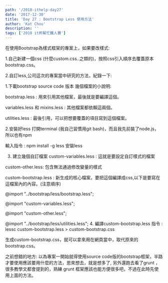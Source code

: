 ```yaml
---
path: '/2018-ithelp-day27'
date: '2017-12-30'
title: 'Day 27 : Bootstrap Less 使用方法'
author: 'Kat Chou'
description: ''
tags: ['2018 it邦幫忙鐵人賽']
---
```


在使用Bootstrap為樣式框架的專案上，如果要改樣式:

1.自己新建一個css (什麼custom.css..之類的)，按照css引入順序去覆蓋原本bootstrap.css。

2.自訂less,公司這次的專案當中研究的方法，紀錄一下:

1.下載bootstrap source code 版本
幾個檔案的小說明:

bootstrap.less : 用來引用其他檔案，最後就是要編譯這個。

variables.less 和 mixins.less : 其他檔案都依賴這兩個。

utilities.less : 最後引用，可以把想要覆蓋的項目寫到這個檔案。

2.安裝好less
打開terminal (我自己習慣用git bash)，而且我先前裝了node.js，所以也有npm

輸入指令 : npm install -g less 安裝less

3. 建立幾個自訂檔案
custom-variables.less : 這就是要設定自訂樣式的檔案

custom-other.less: 包含無法通過修改變量的樣式

custom-bootstrap.less : 新生成的核心檔案，要把這個編譯成css,以下是要寫在這檔案內的內容。(注意順序)

@import "../bootstrap/less/bootstrap.less";

@import "custom-variables.less";

@import "custom-other.less";

@import "../bootstrap/less/utilities.less";
4. 編譯custom-bootstrap.less
指令 : lessc custom-bootstrap.less > custom-bootstrap.css

生成custom-bootstrap.css，就可以拿來用在網頁當中，取代原來的bootstrap.css。

之前想錯的地方: 以為專案一開始就得使用source code版的bootstrap框架，半路才要使用應該要用什麼的方法，思來想去，就是想多了, 另外還跑去看了grunt ，很多教學文都會提到的，熟練 grunt 框架應該也能方便很多吧，不過在此時先使用上面的方法。
